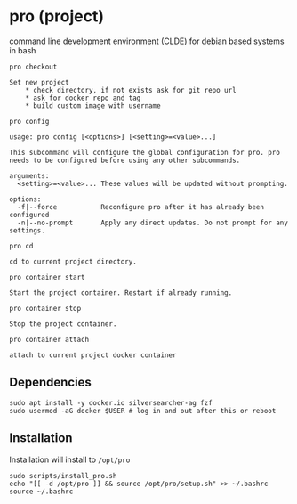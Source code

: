 # pro (project)
command line development environment (CLDE) for debian based systems in bash

```
pro checkout 

Set new project
    * check directory, if not exists ask for git repo url
    * ask for docker repo and tag
    * build custom image with username
```

```
pro config 

usage: pro config [<options>] [<setting>=<value>...]

This subcommand will configure the global configuration for pro. pro
needs to be configured before using any other subcommands.

arguments:
  <setting>=<value>... These values will be updated without prompting.

options:
  -f|--force           Reconfigure pro after it has already been configured
  -n|--no-prompt       Apply any direct updates. Do not prompt for any settings.
```

```
pro cd

cd to current project directory.
```

```
pro container start 

Start the project container. Restart if already running.
```

```
pro container stop

Stop the project container.
```

```
pro container attach 

attach to current project docker container 
```

## Dependencies

```
sudo apt install -y docker.io silversearcher-ag fzf 
sudo usermod -aG docker $USER # log in and out after this or reboot
```

## Installation

Installation will install to `/opt/pro`

```
sudo scripts/install_pro.sh
echo "[[ -d /opt/pro ]] && source /opt/pro/setup.sh" >> ~/.bashrc
source ~/.bashrc
```
